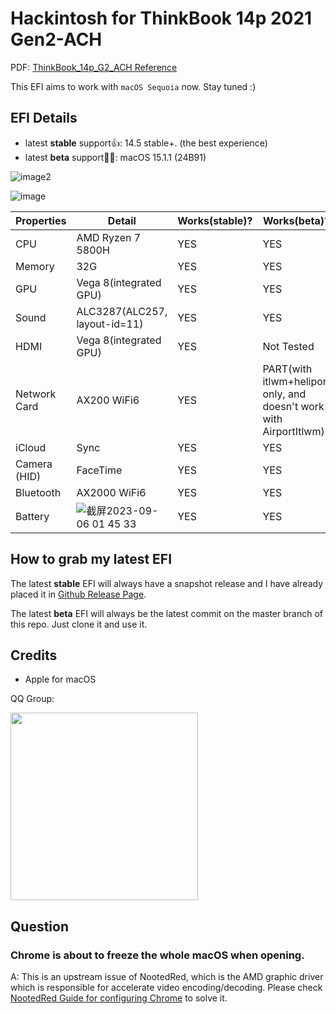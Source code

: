 # Hackintosh for ThinkBook 14p 2021 Gen2-ACH

PDF: [ThinkBook_14p_G2_ACH Reference](https://psref.lenovo.com/syspool/Sys/PDF/ThinkBook/ThinkBook_14p_G2_ACH/ThinkBook_14p_G2_ACH_Spec.pdf)

This EFI aims to work with `macOS Sequoia` now. Stay tuned :)


## EFI Details

- latest **stable** support👍: 14.5 stable+. (the best experience)
- latest **beta** support👷🧱: macOS 15.1.1 (24B91)

![image2](https://github.com/user-attachments/assets/44a52777-0d41-4879-bcf4-a623f381f52d)

![image](https://github.com/Kingtous/thinkbook14p-Gen2-ACH-hackintosh/assets/39793325/02f40418-6ff5-49aa-8fae-fe562e95be5f)


|Properties|Detail| Works(stable)? | Works(beta)? |
|---|-----|--|--|
|CPU|AMD Ryzen 7 5800H| YES| YES|
|Memory|32G| YES|YES|
|GPU|Vega 8(integrated GPU)| YES|YES|
|Sound|ALC3287(ALC257, layout-id=11)|YES|YES|
|HDMI|Vega 8(integrated GPU)|YES|Not Tested|
|Network Card| AX200 WiFi6|YES|PART(with itlwm+heliport only, and doesn't work with AirportItlwm)|
|iCloud|Sync|YES|YES|
|Camera (HID)|FaceTime|YES|YES|
|Bluetooth|AX2000 WiFi6|YES|YES|
|Battery|![截屏2023-09-06 01 45 33](https://github.com/Kingtous/thinkbook14p-Gen2-ACH-hackintosh/assets/39793325/105d003c-ba13-4ee9-85b9-3988d7ffb01f)|YES|YES|


## How to grab my latest EFI

The latest **stable** EFI will always have a snapshot release and I have already placed it in [Github Release Page](https://github.com/Kingtous/thinkbook14p-Gen2-ACH-hackintosh/releases).

The latest **beta** EFI will always be the latest commit on the master branch of this repo. Just clone it and use it.


## Credits

- Apple for macOS

QQ Group:

<p><img src="https://github.com/Kingtous/thinkbook14p-Gen2-ACH-hackintosh/assets/39793325/bd834b10-c755-4745-83b3-feadd75e0051" width=300></img></p>


## Question

### Chrome is about to freeze the whole macOS when opening.

A: This is an upstream issue of NootedRed, which is the AMD graphic driver which is responsible for accelerate video encoding/decoding. Please check [NootedRed Guide for configuring Chrome](https://chefkissinc.github.io/nred#chrome-chromium-based-browsers-and-apps-like-sublime-text-cause-graphical-artefacts-amongst-other-problems) to solve it.
